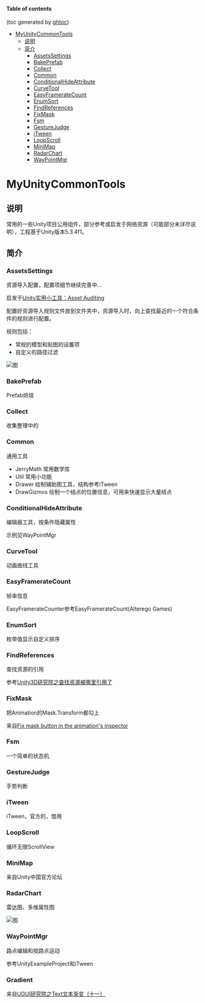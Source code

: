 #### Table of contents
(toc generated by [ghtoc](https://github.com/sk1418/ghtoc))
- [MyUnityCommonTools](#myunitycommontools)
    - [说明](#)
    - [简介](#)
        - [AssetsSettings](#assetssettings)
        - [BakePrefab](#bakeprefab)
        - [Collect](#collect)
        - [Common](#common)
        - [ConditionalHideAttribute](#conditionalhideattribute)
        - [CurveTool](#curvetool)
        - [EasyFramerateCount](#easyframeratecount)
        - [EnumSort](#enumsort)
        - [FindReferences](#findreferences)
        - [FixMask](#fixmask)
        - [Fsm](#fsm)
        - [GestureJudge](#gesturejudge)
        - [iTween](#itween)
        - [LoopScroll](#loopscroll)
        - [MiniMap](#minimap)
        - [RadarChart](#radarchart)
        - [WayPointMgr](#waypointmgr)

# MyUnityCommonTools

## 说明

常用的一些Unity项目公用组件，部分参考或启发于网络资源（可能部分未详尽说明），工程基于Unity版本5.3.4f1。

## 简介

### AssetsSettings 

资源导入配置，配置项细节继续完善中...

启发于[Unity实用小工具：Asset Auditing](http://forum.china.unity3d.com/forum.php?mod=viewthread&tid=19957&extra=page%3D1%26filter%3Dtypeid%26typeid%3D18)

配置好资源导入规则文件放到文件夹中，资源导入时，向上查找最近的一个符合条件的规则进行配置。

规则包括：

- 常规的模型和贴图的设置项
- 自定义的路径过滤

![图](http://laijingfeng.github.io/MyUnityCommonTools/images/image00.png)

### BakePrefab

Prefab烘焙

### Collect

收集整理中的

### Common

通用工具

- JerryMath 常用数学库
- Util 常用小功能
- Drawer 绘制辅助图工具，结构参考iTween
- DrawGizmos 绘制一个结点的位置信息，可用来快速显示大量结点

### ConditionalHideAttribute 

编辑器工具，按条件隐藏属性

示例见WayPointMgr

### CurveTool

动画曲线工具

### EasyFramerateCount

帧率信息

EasyFramerateCounter参考EasyFramerateCount(Alterego Games)

### EnumSort

枚举值显示自定义排序

### FindReferences

查找资源的引用

参考[Unity3D研究院之查找资源被哪里引用了](http://www.xuanyusong.com/archives/4207)

### FixMask

把Animation的Mask.Transform都勾上

来自[Fix mask button in the animation's inspector](http://forum.unity3d.com/threads/fix-mask-button-in-the-animations-inspector.224017/)

### Fsm

一个简单的状态机

### GestureJudge

手势判断

### iTween

iTween，官方的，借用

### LoopScroll

循环无限ScrollView

### MiniMap

来自Unity中国官方论坛

### RadarChart

雷达图、多维属性图

![图](http://laijingfeng.github.io/MyUnityCommonTools/images/image02.png)

### WayPointMgr

路点编辑和按路点运动

参考UnityExampleProject和iTween

### Gradient

来自[UGUI研究院之Text文本渐变（十一）](http://www.xuanyusong.com/archives/3471)
